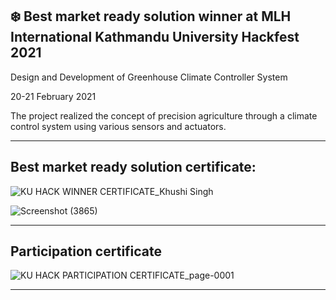 ## :snowflake: Best market ready solution winner at MLH International Kathmandu University Hackfest 2021

Design and Development of Greenhouse Climate Controller System 

20-21 February 2021

The project realized the concept of precision agriculture through a climate control system using various sensors and actuators.

---
## Best market ready solution certificate:

![KU HACK WINNER CERTIFICATE_Khushi Singh](https://user-images.githubusercontent.com/107871742/174877670-9f55d821-79a0-49e7-8857-d35f9eee8591.jpg)

![Screenshot (3865)](https://user-images.githubusercontent.com/107871742/180598289-efebac63-ca98-4913-8ad3-62d149fe6ad3.png)

---

## Participation certificate

![KU HACK PARTICIPATION CERTIFICATE_page-0001](https://user-images.githubusercontent.com/107871742/174877891-79141289-3540-4ce5-8f47-af532b516af7.jpg)

---

